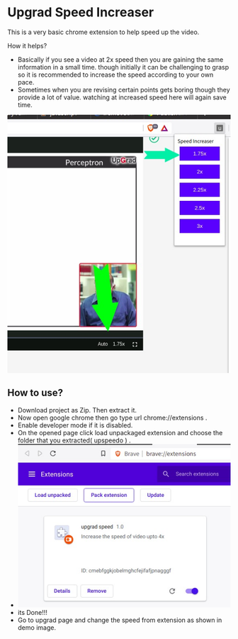 # Upgrad Speed Increaser
This is a very basic chrome extension to help speed up the video.

How it helps?
- Basically if you see a video at 2x speed then you are gaining the same information in a small time. though initially it can be challenging to grasp so it is recommended to increase the speed according to your own pace.
- Sometimes when you are revising certain points gets boring though they provide a lot of value. watching at increased speed here will again save time.

![alt tag](https://github.com/rdrahul/upspeedo/blob/master/images/demo.jpg)


## How to use?
- Download project as Zip. Then extract it. 
- Now open google chrome then go type url chrome://extensions .
- Enable developer mode if it is disabled.
- On the opened page click load unpackaged extension and choose the folder that you extracted( upspeedo ) . 
- ![alt tag](https://github.com/rdrahul/upspeedo/blob/master/images/howto.jpg)
- its Done!!!
- Go to upgrad page and change the speed from extension as shown in demo image.

